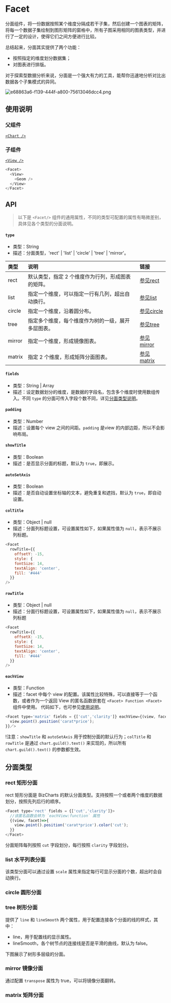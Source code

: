
# Facet

分面组件，将一份数据按照某个维度分隔成若干子集，然后创建一个图表的矩阵，将每一个数据子集绘制到图形矩阵的窗格中，所有子图采用相同的图表类型，并进行了一定的设计，使得它们之间方便进行比较。

总结起来，分面其实提供了两个功能：
- 按照指定的维度划分数据集；
- 对图表进行排版。


对于探索型数据分析来说，分面是一个强大有力的工具，能帮你迅速地分析对比出数据各个子集模式的异同。

![e68863a6-f139-444f-a800-75613046dcc4.png](https://gw.alipayobjects.com/zos/rmsportal/HlUJdjfYCEeeOKsBREnp.png)

<span id="shuoming"></span>
## 使用说明
### 父组件
[`<Chart />`](chart)

### 子组件
[`<View />`](view)

```js
<Facet>
  <View>
    <Geom />
  </View>
</Facet>
```

## API

> 以下是 `<Facet/>` 组件的通用属性，不同的类型可配置的属性有略微差别，具体见各个类型的分面说明。

#### `type`
* 类型：String
* 描述：分面类型，'rect' | 'list' | 'circle' | 'tree' | 'mirror'。

|类型	|说明| 链接|
|  :--  |  :--  | :--|
|rect	|默认类型，指定 2 个维度作为行列，形成图表的矩阵。| [参见rect](#rect) |
|list	|指定一个维度，可以指定一行有几列，超出自动换行。| [参见list](#list) |
|circle	|指定一个维度，沿着圆分布。| [参见circle](#circle) |
|tree	|指定多个维度，每个维度作为树的一级，展开多层图表。| [参见tree](#tree) |
|mirror	|指定一个维度，形成镜像图表。| [参见mirror](#mirror) |
|matrix	|指定 2 个维度，形成矩阵分面图表。| [参见matrix](#matrix) |

#### `fields`
* 类型：String | Array
* 描述：设定数据划分的维度，是数据的字段名，包含多个维度时使用数组传入。不同 `type` 的分面可传入字段个数不同，详见[分面类型说明](#facetType)。

#### `padding`
* 类型：Number
* 描述：设置每个 view 之间的间距。`padding` 是view 的内部边距，所以不会影响布局。

#### `showTitle`
* 类型：Boolean
* 描述：是否显示分面的标题，默认为 `true`，即展示。

#### `autoSetAxis`
* 类型：Boolean
* 描述：是否自动设置坐标轴的文本，避免重复和遮挡，默认为 `true`，即自动设置。

#### `colTitle`
* 类型：Object | null
* 描述：分面列标题设置，可设置属性如下，如果属性值为 `null`，表示不展示列标题。

```js
<Facet
  rowTitle={{
	offsetY: -15,
	style: {
	fontSize: 14,
	textAlign: 'center',
	fill: '#444'
  }}
/>
```

#### `rowTitle`
* 类型：Object | null
* 描述：分面行标题设置，可设置属性如下，如果属性值为 `null`，表示不展示列标题

```js
<Facet
  rowTitle={{
	offsetX: -15,
	style: {
	fontSize: 14,
	textAlign: 'center',
	fill: '#444'
  }}
/>
```

#### `eachView`
* 类型：Function
* 描述：facet 中每个 view 的配置。该属性比较特殊，可以直接等于一个函数，或者作为一个返回 View 的匿名函数嵌套在 `<Facet> Function <Facet>` 组件中使用。
代码如下，也可参见[使用说明](#shuoming)。

```js
<Facet type='matrix' fields = {['cut','clarity']} eachView={(view, facet) => {
  view.point().position('carat*price');
}}／>
```

!注意：`showTitle` 和 `autoSetAxis` 用于控制分面的默认行为；`colTitle` 和 `rowTitle` 是通过 `chart.guild().text()` 来实现的，所以所有 `chart.guild().text()` 的参数都生效。

<span id="facetType"></span>

## 分面类型

<span id="rect"></span>
### rect 矩形分面

rect 矩形分面是 BizCharts 的默认分面类型。支持按照一个或者两个维度的数据划分，按照先列后行的顺序。

```js
<Facet type='rect' fields = {['cut','clarity']}>
  //该匿名函数会转为 `eachView:function` 属性
  {(view, facet)=>{
    view.point().position('carat*price').color('cut');
  }}
</Facet>
```
分面矩阵每列按照 `cut` 字段划分，每行按照 `clarity` 字段划分。

<span id="list"></span>
### list 水平列表分面

该类型分面可以通过设置 `scale` 属性来指定每行可显示分面的个数，超出时会自动换行。

<span id="circle"></span>
### circle 圆形分面

<span id="tree"></span>
### tree 树形分面
提供了 `line` 和 `lineSmooth` 两个属性，用于配置连接各个分面的线的样式，其中：

- line，用于配置线的显示属性。
- lineSmooth，各个树节点的连接线是否是平滑的曲线，默认为 false。

下图展示了树形多层级的分面。

<span id="mirror"></span>
### mirror 镜像分面
通过配置 `transpose` 属性为 true，可以将镜像分面翻转。

<span id="matrix"></span>
### matrix 矩阵分面
